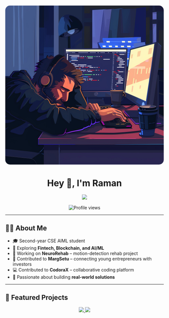 <!-- Profile Header -->
<p align="center">
  <img src="https://github.com/Raaman0/Raaman0/blob/main/assets/bg.png?raw=true" width="800" style="border-radius:15px;" />
</p>

<h1 align="center">Hey 👋, I'm Raman</h1>

<p align="center">
  <img src="https://readme-typing-svg.herokuapp.com?font=Fira+Code&size=28&color=00F0FF&center=true&vCenter=true&width=600&lines=Developer+%7C+Innovator+%7C+AI/ML+Enthusiast" />
</p>

<!-- Profile Views -->
<p align="center">
  <img src="https://komarev.com/ghpvc/?username=Raaman0&color=blue" alt="Profile views"/>
</p>

---

## 🧑‍💻 About Me
- 🎓 Second-year CSE AIML student  
- 🌱 Exploring **Fintech, Blockchain, and AI/ML**  
- 🧠 Working on **NeuroRehab** – motion-detection rehab project  
- 💼 Contributed to **MargSetu** – connecting young entrepreneurs with investors  
- 💻 Contributed to **CodoraX** – collaborative coding platform  
- 🌟 Passionate about building **real-world solutions**  

---

## 🌟 Featured Projects

<p align="center">
  <a href="https://github.com/Raaman0/Movie_Recommendation">
    <img src="https://github-readme-stats.vercel.app/api/pin/?username=Raaman0&repo=Movie_Recommendation&theme=radical" />
  </a>
  <a href="https://github.com/exhaustmosk/CodoraX">
    <img src="https://github-readme-stats.vercel.app/api/pin/?username=exhaustmosk&repo=CodoraX&theme=radical" />
  </a>
  <a href="https://g
